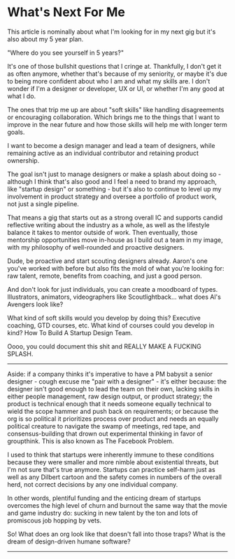 # What's Next For Me

This article is nominally about what I'm looking for in my next gig but it's also about my 5 year plan. 

"Where do you see yourself in 5 years?"

It's one of those bullshit questions that I cringe at. Thankfully, I don't get it as often anymore, whether that's because of my seniority, or maybe it's due to being more confident about who I am and what my skills are. I don't wonder if I'm a designer or developer, UX or UI, or whether I'm any good at what I do.

The ones that trip me up are about "soft skills" like handling disagreements or encouraging collaboration. Which brings me to the things that I want to improve in the near future and how those skills will help me with longer term goals.

I want to become a design manager and lead a team of designers, while remaining active as an individual contributor and retaining product ownership.

The goal isn't just to manage designers or make a splash about doing so - although I think that's also good and I feel a need to brand my approach, like "startup design" or something - but it's also to continue to level up my involvement in product strategy and oversee a portfolio of product work, not just a single pipeline.

That means a gig that starts out as a strong overall IC and supports candid reflective writing about the industry as a whole, as well as the lifestyle balance it takes to mentor outside of work. Then eventually, those mentorship opportunities move in-house as I build out a team in my image, with my philosophy of well-rounded and proactive designers.

Dude, be proactive and start scouting designers already. Aaron's one you've worked with before but also fits the mold of what you're looking for: raw talent, remote, benefits from coaching, and just a good person.

And don't look for just individuals, you can create a moodboard of types. Illustrators, animators, videographers like Scoutlightback... what does Al's Avengers look like?

What kind of soft skills would you develop by doing this? Executive coaching, GTD courses, etc. What kind of courses could you develop in kind? How To Build A Startup Design Team.

Oooo, you could document this shit and REALLY MAKE A FUCKING SPLASH.

---

Aside: if a company thinks it's imperative to have a PM babysit a senior designer - cough excuse me "pair with a designer" - it's either because: the designer isn't good enough to lead the team on their own, lacking skills in either people management, raw design output, or product strategy; the product is technical enough that it needs someone equally technical to wield the scope hammer and push back on requirements; or because the org is so political it prioritizes process over product and needs an equally political creature to navigate the swamp of meetings, red tape, and consensus-building that drown out experimental thinking in favor of groupthink. This is also known as The Facebook Problem.

I used to think that startups were inherently immune to these conditions because they were smaller and more nimble about existential threats, but I'm not sure that's true anymore. Startups can practice self-harm just as well as any Dilbert cartoon and the safety comes in numbers of the overall herd, not correct decisions by any one individual company.

In other words, plentiful funding and the enticing dream of startups overcomes the high level of churn and burnout the same way that the movie and game industry do: sucking in new talent by the ton and lots of promiscous job hopping by vets.

So! What does an org look like that doesn't fall into those traps? What is the dream of design-driven humane software?

---
